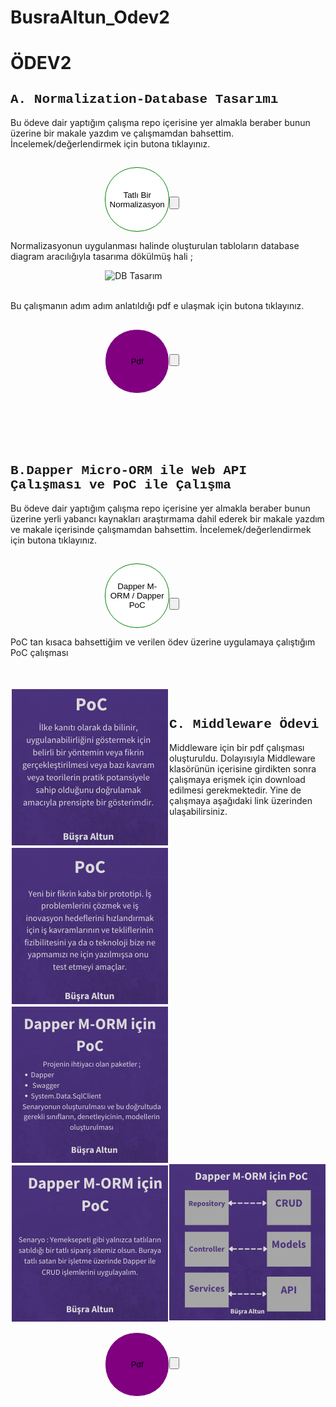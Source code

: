 # BusraAltun_Odev2


<h1>ÖDEV2</h1>
<h2 style = "font-family:courier,arial,helvetica;">A. Normalization-Database Tasarımı</h2>
<div>
<p> Bu ödeve dair yaptığım çalışma repo içerisine yer almakla beraber bunun üzerine bir makale yazdım ve çalışmamdan bahsettim. İncelemek/değerlendirmek için butona tıklayınız.</p>
<a target="blank" href="https://busraltunb.medium.com/tatl%C4%B1-bir-normalization-uygulamas%C4%B1-864a7cc7f2b9" >

<button  style="
background-color:white;border:1px solid green;
margin-top : 3%; margin-left : 30%;
width:103px;
height:103px;
border-radius: 50px;
-moz-border-radius: 50px;
-webkit-border-radius: 50px;">Tatlı Bir Normalizasyon <button>
 </a>
 </div>
 <p> Normalizasyonun uygulanması halinde oluşturulan tabloların database diagram aracılığıyla tasarıma dökülmüş hali ;
 </p>
<img style ="width:300px; height:300px; margin-left:30%" src="https://miro.medium.com/max/596/1*XrTpUxQznnXy2j_DLPtQTA.png" alt="DB Tasarım"/> <br><br>

<div>
<p>Bu çalışmanın adım adım anlatıldığı pdf e ulaşmak için butona tıklayınız.</p>
<a target="blank" href="https://drive.google.com/file/d/1aNRkWEoB--lzyjdpgsR5jRlCIllhOErS/view" >

<button  style="
background-color:purple;border:1px solid white;
margin-top : 3%; margin-left : 30%;
width:103px;
height:103px;
border-radius: 50px;
-moz-border-radius: 50px;
-webkit-border-radius: 50px;">Pdf<button>
 </a>
 </div>
<br>
<br>
<br>
<br>

<h2 style = "font-family:courier,arial,helvetica;">B.Dapper Micro-ORM ile Web API Çalışması ve PoC ile Çalışma</h2>
<div>
<p> Bu ödeve dair yaptığım çalışma repo içerisine yer almakla beraber bunun üzerine yerli yabancı kaynakları araştırmama dahil ederek bir makale yazdım ve makale içerisinde çalışmamdan bahsettim. İncelemek/değerlendirmek için butona tıklayınız.</p>
<a target="blank" href="https://busraltunb.medium.com/micro-mu-orm-dapper-98c1b0516f04" >

<button  style="
background-color:white;border:1px solid green;
margin-top : 3%; margin-left : 30%;
width:103px;
height:103px;
border-radius: 50px;
-moz-border-radius: 50px;
-webkit-border-radius: 50px;">Dapper M-ORM / Dapper PoC <button>
 </a>
 </div>
<p> PoC tan kısaca bahsettiğim ve verilen ödev üzerine uygulamaya çalıştığım PoC çalışması </p> <br><br>
<div class="row row-cols-1 row-cols-md-3 g-4">
  <div class="col">
    <div class="card">
      <img style = "float:left; margin : 2px;" src="images/1.png" class="card-img-top" alt="...">
      <div class="card-body">
      </div>
    </div>
  </div>
  <div class="col">
    <div class="card">
      <img style = "float:left; margin : 2px;" src="images/2.png" class="card-img-top" alt="...">
      <div class="card-body">
      </div>
    </div>
  </div>
  <div class="col">
    <div class="card">
      <img style = "float:left; margin : 2px;" src="images/3.png" class="card-img-top" alt="...">
      <div class="card-body">
      </div>
    </div>
  </div>
  <div class="col">
    <div class="card">
      <img style = "float:left; margin : 2px;" src="images/4.png" class="card-img-top" alt="...">
      <div class="card-body">
      </div>
    </div>
  </div>
  <div class="col">
    <div class="card">
      <img style = "float:left; " src="images/5.png" class="card-img-top" alt="...">
      <div class="card-body">
      </div>
    </div>
  </div>
</div>
<br>
<h2 style = "font-family:courier,arial,helvetica;">C. Middleware Ödevi </h2>



<div>
<p>Middleware için bir pdf çalışması oluşturuldu. Dolayısıyla Middleware klasörünün içerisine girdikten sonra çalışmaya erişmek için download edilmesi gerekmektedir. Yine de çalışmaya aşağıdaki link üzerinden ulaşabilirsiniz.</p>
<a target="blank" href="https://drive.google.com/file/d/1egwcFQD8v_iTyWW-R4XtgFmphrQTmxpk/view?usp=sharing" >

<button  style="
background-color:purple;border:1px solid white;
margin-top : 3%; margin-left : 30%;
width:103px;
height:103px;
border-radius: 50px;
-moz-border-radius: 50px;
-webkit-border-radius: 50px;">Pdf<button>
 </a>
 </div>
